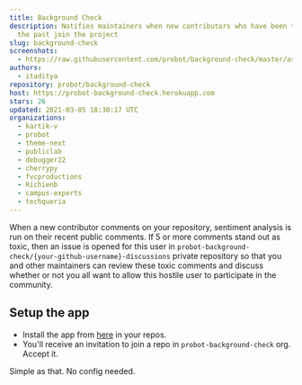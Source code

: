 ```yaml
---
title: Background Check
description: Notifies maintainers when new contributors who have been toxic in
  the past join the project
slug: background-check
screenshots:
  - https://raw.githubusercontent.com/probot/background-check/master/assets/demonstration.png
authors:
  - itaditya
repository: probot/background-check
host: https://probot-background-check.herokuapp.com
stars: 26
updated: 2021-03-05 18:30:17 UTC
organizations:
  - kartik-v
  - probot
  - theme-next
  - publiclab
  - debugger22
  - cherrypy
  - fvcproductions
  - Richienb
  - campus-experts
  - techqueria
---
```


When a new contributor comments on your repository, sentiment analysis is run on their recent public comments. If 5 or more comments stand out as toxic, then an issue is opened for this user in `probot-background-check/{your-github-username}-discussions` private repository so that you and other maintainers can review these toxic comments and discuss whether or not you all want to allow this hostile user to participate in the community.

## Setup the app

* Install the app from [here](https://github.com/apps/background-check) in your repos.
* You'll receive an invitation to join a repo in `probot-background-check` org. Accept it.

Simple as that. No config needed.
